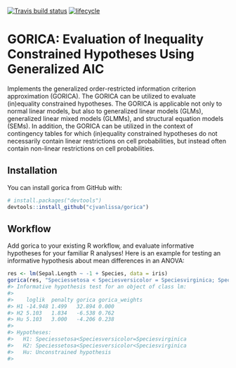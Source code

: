 
<!-- README.md is generated from README.Rmd. Please edit that file -->

[![Travis build
status](https://travis-ci.org/cjvanlissa/gorica.svg?branch=master)](https://travis-ci.org/cjvanlissa/gorica)
[![lifecycle](https://img.shields.io/badge/lifecycle-maturing-blue.svg)](https://www.tidyverse.org/lifecycle/#maturing)
<!--[![CRAN status](https://www.r-pkg.org/badges/version/tidyLPA)](https://cran.r-project.org/package=tidyLPA)-->
<!--[![](https://cranlogs.r-pkg.org/badges/tidyLPA)](https://cran.r-project.org/package=tidyLPA)-->

<!-- [![DOI](http://joss.theoj.org/papers/10.21105/joss.00978/status.svg)](10.1111/bmsp.12110)-->

# GORICA: Evaluation of Inequality Constrained Hypotheses Using Generalized AIC

Implements the generalized order-restricted information criterion
approximation (GORICA). The GORICA can be utilized to evaluate
(in)equality constrained hypotheses. The GORICA is applicable not only
to normal linear models, but also to generalized linear models (GLMs),
generalized linear mixed models (GLMMs), and structural equation models
(SEMs). In addition, the GORICA can be utilized in the context of
contingency tables for which (in)equality constrained hypotheses do not
necessarily contain linear restrictions on cell probabilities, but
instead often contain non-linear restrictions on cell probabilities.

## Installation

You can install gorica from GitHub with:

``` r
# install.packages("devtools")
devtools::install_github("cjvanlissa/gorica")
```

## Workflow

Add gorica to your existing R workflow, and evaluate informative
hypotheses for your familiar R analyses\! Here is an example for testing
an informative hypothesis about mean differences in an ANOVA:

``` r
res <- lm(Sepal.Length ~ -1 + Species, data = iris)
gorica(res, "Speciessetosa < Speciesversicolor = Speciesvirginica; Speciessetosa < Speciesversicolor < Speciesvirginica")
#> Informative hypothesis test for an object of class lm:
#> 
#>    loglik  penalty gorica gorica_weights
#> H1 -14.948 1.499   32.894 0.000         
#> H2 5.103   1.834   -6.538 0.762         
#> Hu 5.103   3.000   -4.206 0.238         
#> 
#> Hypotheses:
#>   H1: Speciessetosa<Speciesversicolor=Speciesvirginica
#>   H2: Speciessetosa<Speciesversicolor<Speciesvirginica 
#>   Hu: Unconstrained hypothesis
#> 
```
